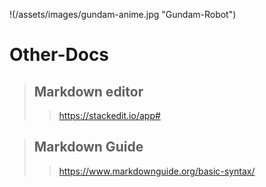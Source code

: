 !(/assets/images/gundam-anime.jpg "Gundam-Robot")
# Other-Docs
>## Markdown editor
>> https://stackedit.io/app#

>## Markdown Guide
>> https://www.markdownguide.org/basic-syntax/
